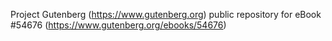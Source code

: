 Project Gutenberg (https://www.gutenberg.org) public repository for
eBook #54676 (https://www.gutenberg.org/ebooks/54676)
